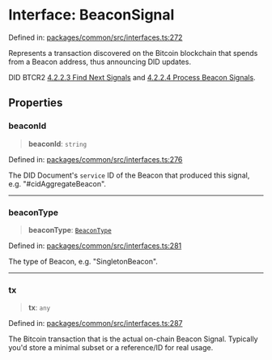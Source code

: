 # Interface: BeaconSignal

Defined in: [packages/common/src/interfaces.ts:272](https://github.com/dcdpr/did-btcr2-js/blob/c82bc5c69016e1146a0c52c6e6b21621f5abd6d4/packages/common/src/interfaces.ts#L272)

Represents a transaction discovered on the Bitcoin blockchain that
spends from a Beacon address, thus announcing DID updates.

DID BTCR2
[4.2.2.3 Find Next Signals](https://dcdpr.github.io/did-btcr2/#find-next-signals)
and
[4.2.2.4 Process Beacon Signals](https://dcdpr.github.io/did-btcr2/#process-beacon-signals).

## Properties

### beaconId

> **beaconId**: `string`

Defined in: [packages/common/src/interfaces.ts:276](https://github.com/dcdpr/did-btcr2-js/blob/c82bc5c69016e1146a0c52c6e6b21621f5abd6d4/packages/common/src/interfaces.ts#L276)

The DID Document's `service` ID of the Beacon that produced this signal, e.g. "#cidAggregateBeacon".

***

### beaconType

> **beaconType**: [`BeaconType`](../type-aliases/BeaconType.md)

Defined in: [packages/common/src/interfaces.ts:281](https://github.com/dcdpr/did-btcr2-js/blob/c82bc5c69016e1146a0c52c6e6b21621f5abd6d4/packages/common/src/interfaces.ts#L281)

The type of Beacon, e.g. "SingletonBeacon".

***

### tx

> **tx**: `any`

Defined in: [packages/common/src/interfaces.ts:287](https://github.com/dcdpr/did-btcr2-js/blob/c82bc5c69016e1146a0c52c6e6b21621f5abd6d4/packages/common/src/interfaces.ts#L287)

The Bitcoin transaction that is the actual on-chain Beacon Signal.
Typically you'd store a minimal subset or a reference/ID for real usage.

